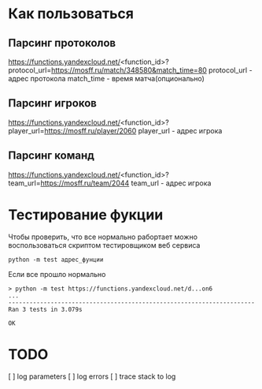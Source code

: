 # Как пользоваться

## Парсинг протоколов
https://functions.yandexcloud.net/<function_id>?protocol_url=https://mosff.ru/match/348580&match_time=80
protocol_url - адрес протокола
match_time - время матча(опционально)

## Парсинг игроков
https://functions.yandexcloud.net/<function_id>?player_url=https://mosff.ru/player/2060
player_url - адрес игрока

## Парсинг команд
https://functions.yandexcloud.net/<function_id>?team_url=https://mosff.ru/team/2044
team_url - адрес игрока

# Тестирование фукции

Чтобы проверить, что все нормально рабортает можно воспользоваться скриптом тестировщиком веб сервиса

    python -m test адрес_фунции

Если все прошло нормально

    > python -m test https://functions.yandexcloud.net/d...on6
    ...
    ----------------------------------------------------------------------
    Ran 3 tests in 3.079s

    OK

# TODO

[ ] log parameters
[ ] log errors
[ ] trace stack to log